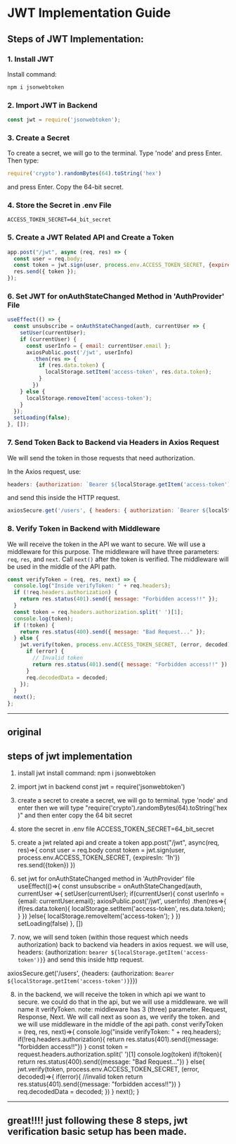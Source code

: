 
# JWT Implementation Guide

## Steps of JWT Implementation:

### 1. Install JWT
Install command:
```bash
npm i jsonwebtoken
```

### 2. Import JWT in Backend
```js
const jwt = require('jsonwebtoken');
```

### 3. Create a Secret
To create a secret, we will go to the terminal. Type 'node' and press Enter.
Then type:
```js
require('crypto').randomBytes(64).toString('hex')
```
and press Enter.
Copy the 64-bit secret.

### 4. Store the Secret in .env File
```
ACCESS_TOKEN_SECRET=64_bit_secret
```

### 5. Create a JWT Related API and Create a Token
```js
app.post("/jwt", async (req, res) => {
  const user = req.body;
  const token = jwt.sign(user, process.env.ACCESS_TOKEN_SECRET, {expiresIn: '1h'});
  res.send({ token });
});
```

### 6. Set JWT for onAuthStateChanged Method in 'AuthProvider' File
```js
useEffect(() => {
  const unsubscribe = onAuthStateChanged(auth, currentUser => {
    setUser(currentUser);
    if (currentUser) {
      const userInfo = { email: currentUser.email };
      axiosPublic.post('/jwt', userInfo)
        .then(res => {
          if (res.data.token) {
            localStorage.setItem('access-token', res.data.token);
          }
        })
    } else {
      localStorage.removeItem('access-token');
    }
  });
  setLoading(false);
}, []);
```

### 7. Send Token Back to Backend via Headers in Axios Request
We will send the token in those requests that need authorization.

In the Axios request, use:
```js
headers: {authorization: `Bearer ${localStorage.getItem('access-token')}`}
```
and send this inside the HTTP request.

```js
axiosSecure.get('/users', { headers: { authorization: `Bearer ${localStorage.getItem('access-token')}` } });
```

### 8. Verify Token in Backend with Middleware
We will receive the token in the API we want to secure. We will use a middleware for this purpose. The middleware will have three parameters: `req`, `res`, and `next`. Call `next()` after the token is verified. The middleware will be used in the middle of the API path.

```js
const verifyToken = (req, res, next) => {
  console.log("Inside verifyToken: " + req.headers);
  if (!req.headers.authorization) {
    return res.status(401).send({ message: "Forbidden access!!" });
  }
  const token = req.headers.authorization.split(' ')[1];
  console.log(token);
  if (!token) {
    return res.status(400).send({ message: "Bad Request..." });
  } else {
    jwt.verify(token, process.env.ACCESS_TOKEN_SECRET, (error, decoded) => {
      if (error) {
        // Invalid token
        return res.status(401).send({ message: "Forbidden access!!" });
      }
      req.decodedData = decoded;
    });
  }
  next();
};
```


---
original
---

steps of jwt implementation
---------------------------
1. install jwt
    install command: npm i jsonwebtoken

2. import jwt in backend
    const jwt = require('jsonwebtoken')

3. create a secret
    to create a secret, we will go to terminal. type 'node' and enter
    then we will type "require('crypto').randomBytes(64).toString('hex )" and then enter
    copy the 64 bit secret

4. store the secret in .env file
    ACCESS_TOKEN_SECRET=64_bit_secret

5. create a jwt related api and create a token
    app.post("/jwt", async(req, res)=>{
      const user = req.body
      const token = jwt.sign(user, process.env.ACCESS_TOKEN_SECRET, {expiresIn: '1h'})
      res.send({token})
    }) 

6. set jwt for onAuthStateChanged method in 'AuthProvider' file
  useEffect(()=>{
    const unsubscribe = onAuthStateChanged(auth, currentUser =>{
      setUser(currentUser);
      if(currentUser){
        const userInfo = {email: currentUser.email};
        axiosPublic.post('/jwt', userInfo)
        .then(res=>{
          if(res.data.token){
            localStorage.setItem('access-token', res.data.token);
          }
        })
      }else{
        localStorage.removeItem('access-token');
      }
    })
    setLoading(false)
  }, [])

7. now, we will send token (within those request which needs authorization) back to backend via headers in axios request. we will use, headers: {authorization: `bearer ${localStorage.getItem('access-token')}`} and send this inside http request.

  axiosSecure.get('/users', {headers: {authorization: `Bearer ${localStorage.getItem('access-token')}`}})

8. in the backend, we will receive the token in which api we want to secure. we could do that in the api, but we will use a middleware. we will name it verifyToken.
note: middleware has 3 (three) parameter. Request,  Response, Next. We will call next as soon as, we verify the token. and we will use middleware in the middle of the api path.
  const verifyToken = (req, res, next)=>{
    console.log("inside verifyToken: " + req.headers);
    if(!req.headers.authorization){
      return res.status(401).send({message: "forbidden access!!"})
    }
    const token = request.headers.authorization.split(' ')[1]
    console.log(token)
    if(!token){
      return res.status(400).send({message: "Bad Request..."})
    }
    else{
      jwt.verify(token, process.env.ACCESS_TOKEN_SECRET, (error, decoded)=>{
        if(error){
          //invalid token
          return res.status(401).send({message: "forbidden access!!"})
        }
        req.decodedData = decoded;
      })
    }
    next();
  }
------------------------------------------------------------------------------------
great!!!! just following these 8 steps, jwt verification basic setup has been made.
------------------------------------------------------------------------------------

